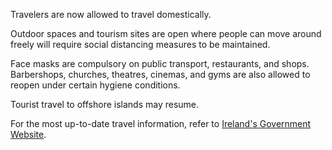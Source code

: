Travelers are now allowed to travel domestically.

Outdoor spaces and tourism sites are open where people can move around freely will require social distancing measures to be maintained.

Face masks are compulsory on public transport, restaurants, and shops. Barbershops, churches, theatres, cinemas, and gyms are also allowed to reopen under certain hygiene conditions.

Tourist travel to offshore islands may resume.

For the most up-to-date travel information, refer to [Ireland's Government Website](https://www.gov.ie/en/campaigns/c36c85-covid-19-coronavirus/).
